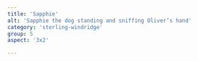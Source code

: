 ```yaml
---
title: 'Sapphie'
alt: 'Sapphie the dog standing and sniffing Oliver’s hand'
category: 'sterling-windridge'
group: 5
aspect: '3x2'

---
```

